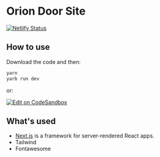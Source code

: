 # Orion Door Site

[![Netlify Status](https://api.netlify.com/api/v1/badges/a10602d3-7e89-49bf-a2e6-dae52b3cbba8/deploy-status)](https://app.netlify.com/sites/dveri-orion-ru/deploys)

## How to use

Download the code and then:

```sh
yarn
yarb run dev
```

or:

[![Edit on CodeSandbox](https://codesandbox.io/static/img/play-codesandbox.svg)](https://codesandbox.io/s/github/rulikkk/orion)

## What's used

- [Next.js](https://github.com/zeit/next.js) is a framework for server-rendered React apps.
- Tailwind
- Fontawesome
